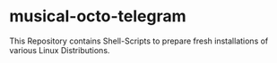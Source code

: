 # musical-octo-telegram
This Repository contains Shell-Scripts to prepare fresh installations of various Linux Distributions.

